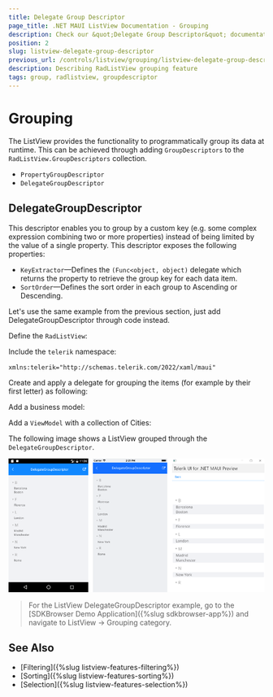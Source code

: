 ```yaml
---
title: Delegate Group Descriptor
page_title: .NET MAUI ListView Documentation - Grouping
description: Check our &quot;Delegate Group Descriptor&quot; documentation article for Telerik ListView for .NET MAUI.
position: 2
slug: listview-delegate-group-descriptor
previous_url: /controls/listview/grouping/listview-delegate-group-descriptor
description: Describing RadListView grouping feature
tags: group, radlistview, groupdescriptor
---
```


# Grouping

The ListView provides the functionality to programmatically group its data at runtime. This can be achieved through adding `GroupDescriptors` to the `RadListView.GroupDescriptors` collection.

* `PropertyGroupDescriptor`
* `DelegateGroupDescriptor`

## DelegateGroupDescriptor

This descriptor enables you to group by a custom key (e.g. some complex expression combining two or more properties) instead of being limited by the value of a single property. This descriptor exposes the following properties:

- `KeyExtractor`&mdash;Defines the `(Func<object, object)` delegate which returns the property to retrieve the group key for each data item.
- `SortOrder`&mdash;Defines the sort order in each group to Ascending or Descending.

Let's use the same example from the previous section, just add DelegateGroupDescriptor through code instead.

Define the `RadListView`:

<snippet id='listview-grouping-delegategroupdescriptor' />

Include the `telerik` namespace:

```XAML
xmlns:telerik="http://schemas.telerik.com/2022/xaml/maui" 
```

Create and apply a delegate for grouping the items (for example by their first letter) as following:

<snippet id='listview-grouping-delegategroupdescriptor-settingdelegate' />

Add a business model:

<snippet id='listview-grouping-groupdescriptors-businessobject' />

Add a `ViewModel` with a collection of Cities:

<snippet id='listview-grouping-groupdescriptors-viewmodel' />

The following image shows a ListView grouped through the `DelegateGroupDescriptor`.

![ListView Grouping](../images/listview_grouping_delegatedescriptor.png)

> For the ListView DelegateGroupDescriptor example, go to the [SDKBrowser Demo Application]({%slug sdkbrowser-app%}) and navigate to ListView  -> Grouping category.

## See Also

- [Filtering]({%slug listview-features-filtering%})
- [Sorting]({%slug listview-features-sorting%})
- [Selection]({%slug listview-features-selection%})
